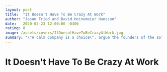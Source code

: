 ```yaml
---
layout: post
title:  "It Doesn't Have To Be Crazy At Work"
author: "Jason Fried and David Heinemeier Hansson"
date:   2020-02-23 12:00:00 -0400
rating: 8
image: /assets/covers/ItDoesntHaveToBeCrazyAtWork.jpg
summary: "\"A calm company is a choice\", argue the founders of the software company, Basecamp. 80-hour work weeks, prioritizing bottom line growth over people, all-nighters, and days paralyzed monitoring chat are all optional. By focusing on making choices that are closer to calm than crazy, Basecamp has built an enviable culture. Some of the practices like a four day work week during the summer could be a bear to adapt, but others are less invasive, and can bring more balance to your work-life."
---
```


# It Doesn't Have To Be Crazy At Work


